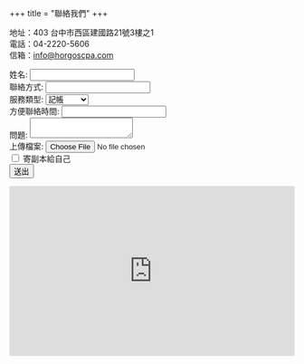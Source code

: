 
+++
title = "聯絡我們"
+++

地址：403 台中市西區建國路21號3樓之1  
電話：04-2220-5606  
信箱：info@horgoscpa.com  

<form action="https://formspree.io/f/xwpovnwy" method="POST" enctype="multipart/form-data">
  <label>姓名: <input type="text" name="name"></label><br>
  <label>聯絡方式: <input type="text" name="contact"></label><br>
  <label>服務類型: 
    <select name="service">
      <option value="記帳">記帳</option>
      <option value="報稅">報稅</option>
      <option value="公司設立">公司設立</option>
    </select>
  </label><br>
  <label>方便聯絡時間: <input type="text" name="time"></label><br>
  <label>問題: <textarea name="message"></textarea></label><br>
  <label>上傳檔案: <input type="file" name="attachment"></label><br>
  <label><input type="checkbox" name="_cc" value="email"> 寄副本給自己</label><br>
  <input type="hidden" name="_redirect" value="/thank-you">
  <button type="submit">送出</button>
</form>

<iframe src="https://maps.google.com/maps?q=台中市西區建國路21號3樓之1&t=&z=15&ie=UTF8&iwloc=&output=embed" width="100%" height="300" style="border:0;" allowfullscreen loading="lazy"></iframe>
